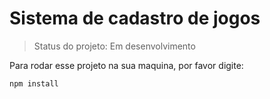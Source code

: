 <h1>Sistema de cadastro de jogos </h1>

> Status do projeto: Em desenvolvimento

Para rodar esse projeto na sua maquina, por favor digite:

```
npm install

```
